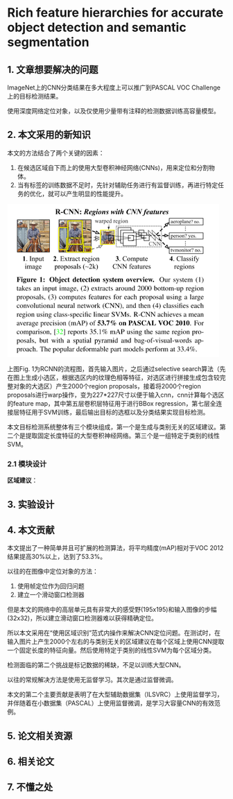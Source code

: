 # Rich feature hierarchies for accurate object detection and semantic segmentation

## 1. 文章想要解决的问题

ImageNet上的CNN分类结果在多大程度上可以推广到PASCAL VOC Challenge上的目标检测结果。



使用深度网络定位对象，以及仅使用少量带有注释的检测数据训练高容量模型。



## 2. 本文采用的新知识

本文的方法结合了两个关键的因素：

1. 在候选区域自下而上的使用大型卷积神经网络(CNNs)，用来定位和分割物体。
2. 当有标签的训练数据不足时，先针对辅助任务进行有监督训练，再进行特定任务的优化，就可以产生明显的性能提升。

<img src="../image/3_Rich feature hierarchies for accurate object detection and semantic segmentation/Figure 1.png" style="zoom:50%;" />

上图Fig. 1为RCNN的流程图，首先输入图片，之后通过selective search算法（先在图上生成小选区，根据选区内的纹理色相等特征，对选区进行拼接生成包含较完整对象的大选区）产生2000个region proposals，接着将2000个region proposals进行warp操作，变为227*227尺寸以便于输入cnn，cnn计算每个选区的feature map，其中第五层卷积层特征用于进行BBox regression，第七层全连接层特征用于SVM训练，最后输出目标的选框以及分类结果实现目标检测。



本文目标检测系统整体有三个模块组成，第一个是生成与类别无关的区域建议。第二个是提取固定长度特征的大型卷积神经网络。第三个是一组特定于类别的线性SVM。

### 2.1 模块设计

**区域建议**：

## 3. 实验设计

## 4. 本文贡献

本文提出了一种简单并且可扩展的检测算法，将平均精度(mAP)相对于VOC 2012结果提高30%以上，达到了53.3%。



以往的在图像中定位对象的方法：

1. 使用帧定位作为回归问题
2. 建立一个滑动窗口检测器

但是本文的网络中的高层单元具有非常大的感受野(195x195)和输入图像的步幅(32x32)，所以建立滑动窗口检测器难以获得精确定位。

所以本文采用在“使用区域识别”范式内操作来解决CNN定位问题。在测试时，在输入图片上产生2000个左右的与类别无关的区域建议在每个区域上使用CNN提取一个固定长度的特征向量。然后使用特定于类别的线性SVM为每个区域分类。



检测面临的第二个挑战是标记数据的稀缺，不足以训练大型CNN。

以往的常规解决方法是使用无监督学习。其次是通过监督微调。

本文的第二个主要贡献是表明了在大型辅助数据集（ILSVRC）上使用监督学习，并伴随着在小数据集（PASCAL）上使用监督微调，是学习大容量CNN的有效范例。

## 5. 论文相关资源

## 6. 相关论文

## 7. 不懂之处